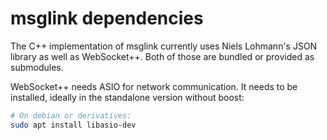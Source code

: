 # msglink dependencies

The C++ implementation of msglink currently uses Niels Lohmann's JSON library as well as WebSocket++.
Both of those are bundled or provided as submodules.

WebSocket++ needs ASIO for network communication. It needs to be installed, ideally in the standalone version without boost:

```bash
# On debian or derivatives:
sudo apt install libasio-dev
```